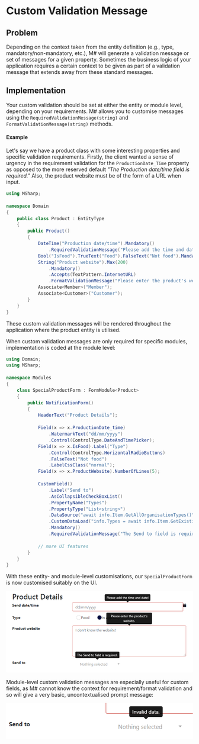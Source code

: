 # Custom Validation Message

## Problem

Depending on the context taken from the entity definition (e.g., type, mandatory/non-mandatory, etc.),
M# will generate a validation message or set of messages for a given property.
Sometimes the business logic of your application requires a certain context to be given as part of a
validation message that extends away from these standard messages.

## Implementation

Your custom validation should be set at either the entity or module level, depending on your requirements.
M# allows you to customise messages using the `RequiredValidationMessage(string)` and `FormatValidationMessage(string)`
methods.


#### Example

Let's say we have a product class with some interesting properties and specific validation requirements. Firstly, the client
wanted a sense of urgency in the requirement validation for the `ProductionDate_Time` property as opposed to
the more reserved default _"The Production date/time field is required."_
Also, the product website must be of the form of a URL when input.

```csharp
using MSharp;

namespace Domain
{
    public class Product : EntityType
    {
        public Product()
        {
            DateTime("Production date/time").Mandatory()
                .RequiredValidationMessage("Please add the time and date!");
            Bool("IsFood").TrueText("Food").FalseText("Not food").Mandatory();
            String("Product website").Max(200)
                .Mandatory()
                .Accepts(TextPattern.InternetURL)
                .FormatValidationMessage("Please enter the product's website.");
            Associate<Member>("Member");
            Associate<Customer>("Customer");
        }
    }
}
```

These custom validation messages will be rendered throughout the application where the product entity is utilised.

When custom validation messages are only required for specific modules,
implementation is coded at the module level:


```csharp
using Domain;
using MSharp;

namespace Modules
{
    class SpecialProductForm : FormModule<Product>
    {
        public NotificationForm()
        {
            HeaderText("Product Details");

            Field(x => x.ProductionDate_time)
                .WatermarkText("dd/mm/yyyy")
                .Control(ControlType.DateAndTimePicker);
            Field(x => x.IsFood).Label("Type")
                .Control(ControlType.HorizontalRadioButtons)
                .FalseText("Not food")
                .LabelCssClass("normal");
            Field(x => x.ProductWebsite).NumberOfLines(5);

            CustomField()
                .Label("Send to")
                .AsCollapsibleCheckBoxList()
                .PropertyName("Types")
                .PropertyType("List<string>")
                .DataSource("await info.Item.GetAllOrganisationTypes()")
                .CustomDataLoad("info.Types = await info.Item.GetExistingOrganisationTypes();")
                .Mandatory()
                .RequiredValidationMessage("The Send to field is required.");

            // more UI features
        }
    }
}
```

With these entity- and module-level customisations, our `SpecialProductForm` is now customised suitably on the UI.

![logic folder](images/custom-validation-message.png)

Module-level custom validation messages are especially useful for custom fields, as M# cannot know the context
for requirement/format validation and so will give a very basic, uncontextualised prompt message:

![logic folder](images/custom-validation-message-uncustomised.png)
